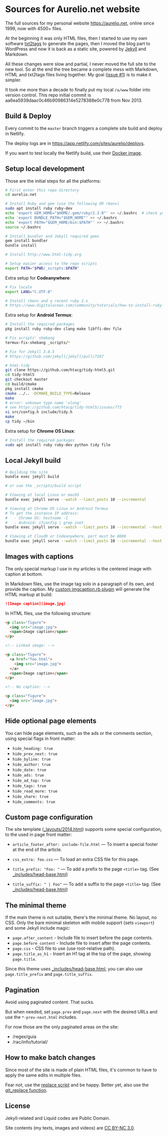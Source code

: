 # Sources for Aurelio.net website

The full sources for my personal website https://aurelio.net, online since 1999, now with 4500+ files.

At the beginning it was only HTML files, then I started to use my own software [txt2tags](http://txt2tags.org) to generate the pages, then I moved the blog part to WordPress and now it is back as a static site, powered by [Jekyll](http://jekyllrb.com/) and Markdown.

All these changes were slow and partial, I never moved the full site to the new tool. So at the end the tree became a complete mess with Markdown, HTML and txt2tags files living together. My goal ([issue #1](https://github.com/aureliojargas/aurelio.net/issues/1)) is to make it simpler.

It took me more than a decade to finally put my local `/a/www` folder into version control. This repo initial commit is aa6ea5939daac0c46b90986314e5278388e0c778 from Nov 2013.

## Build & Deploy

Every commit to the `master` branch triggers a complete site build and deploy in Netlify.

The deploy logs are in https://app.netlify.com/sites/aurelio/deploys.

If you want to test locally the Netlify build, use their [Docker image](https://github.com/netlify/build-image).

## Setup local development

Those are the initial steps for all the platforms:

```bash
# First enter this repo directory
cd aurelio.net

# Install Ruby and gem (use the following OR rbenv)
sudo apt install ruby ruby-dev
echo 'export GEM_HOME="$HOME/.gem/ruby/2.3.0"' >> ~/.bashrc  # check your ruby version
echo 'export BUNDLE_PATH="$GEM_HOME"' >> ~/.bashrc
echo 'export PATH="$GEM_HOME/bin:$PATH"' >> ~/.bashrc
source ~/.bashrc

# Install bundler and Jekyll required gems
gem install bundler
bundle install

# Install http://www.html-tidy.org

# Setup easier access to the repo scripts
export PATH="$PWD/_scripts:$PATH"
```

Extra setup for **Codeanywhere**:

```bash
# Fix locale
export LANG="C.UTF-8"

# Install rbenv and a recent ruby 2.x
# https://www.digitalocean.com/community/tutorials/how-to-install-ruby-on-rails-with-rbenv-on-debian-8
```

Extra setup for **Android Termux**:

```bash
# Install the required packages
pkg install ruby ruby-dev clang make libffi-dev file

# Fix scripts' shebang
termux-fix-shebang _scripts/*

# Fix for Jekyll 3.8.5
# https://github.com/jekyll/jekyll/pull/7267

# html-tidy
git clone https://github.com/htacg/tidy-html5.git
cd tidy-html5
git checkout master
cd build/cmake
pkg install cmake
cmake ../.. -DCMAKE_BUILD_TYPE=Release
make
# error: unknown type name 'ulong'
# see https://github.com/htacg/tidy-html5/issues/773
vi src/config.h include/tidy.h
make
cp tidy ~/bin
```

Extra setup for **Chrome OS Linux**:

```bash
# Install the required packages
sudo apt install ruby ruby-dev python tidy file
```

## Local Jekyll build

```bash
# Building the site
bundle exec jekyll build

# or use the _scripts/build script

# Viewing at local Linux or macOS
bundle exec jekyll serve --watch --limit_posts 10 --incremental

# Viewing at Chrome OS Linux or Android Termux
# To get the instance IP address:
#   - Chrome OS: hostname -I
#   - Android: ifconfig | grep inet
bundle exec jekyll serve --watch --limit_posts 10 --incremental --host 0.0.0.0

# Viewing at Cloud9 or Codeanywhere, port must be 8080
bundle exec jekyll serve --watch --limit_posts 10 --incremental --host 0.0.0.0 --port 8080
```

## Images with captions

The only special markup I use in my articles is the centered image with caption at bottom.

In Markdown files, use the image tag solo in a paragraph of its own, and provide the caption. My [custom imgcaption.rb plugin](https://github.com/aureliojargas/aurelio.net/blob/master/_plugins/imgcaption.rb) will generate the HTML markup at build:

```md
![Image caption](image.jpg)
```

In HTML files, use the following structure:

```html
<p class="figure">
  <img src="image.jpg">
  <span>Image caption</span>
</p>

<!-- Linked image: -->

<p class="figure">
  <a href="foo.html">
    <img src="image.jpg">
  </a>
  <span>Image caption</span>
</p>

<!-- No caption: -->

<p class="figure">
  <img src="image.jpg">
</p>
```

## Hide optional page elements

You can hide page elements, such as the ads or the comments section, using special flags in front matter:

- `hide_heading: true`
- `hide_prev_next: true`
- `hide_byline: true`
- `hide_author: true`
- `hide_date: true`
- `hide_ads: true`
- `hide_ad_top: true`
- `hide_tags: true`
- `hide_read_more: true`
- `hide_share: true`
- `hide_comments: true`

## Custom page configuration

The site template ([\_layouts/2014.html](https://github.com/aureliojargas/aurelio.net/blob/master/_layouts/2014.html)) supports some special configuration, to the used in page front matter:

- `article_footer_after: include-file.html` — To insert a special footer at the end of the article.

- `css_extra: foo.css` — To load an extra CSS file for this page.

- `title_prefix: "Foo: "` — To add a prefix to the page `<title>` tag. (See [\_includes/head-base.html](https://github.com/aureliojargas/aurelio.net/blob/master/_includes/head-base.html))

- `title_suffix: " | Foo"` — To add a suffix to the page `<title>` tag. (See [\_includes/head-base.html](https://github.com/aureliojargas/aurelio.net/blob/master/_includes/head-base.html))

## The minimal theme

If the main theme is not suitable, there's the minimal theme. No layout, no CSS. Only the bare minimal skeleton with mobile support (sets `viewport`) and some Jekyll include magic:

- `page.after_content` - Include file to insert before the page contents.
- `page.before_content` - Include file to insert after the page contents.
- `page.css` - CSS file to use (use root-relative path).
- `page.title_as_h1` - Insert an H1 tag at the top of the page, showing `page.title`.

Since this theme uses [\_includes/head-base.html](https://github.com/aureliojargas/aurelio.net/blob/master/_includes/head-base.html), you can also use `page.title_prefix` and `page.title_suffix`.

## Pagination

Avoid using paginated content. That sucks.

But when needed, set `page.prev` and `page.next` with the desired URLs and use the `*-prev-next.html` includes.

For now those are the only paginated areas on the site:

- /regex/guia
- /rac/info/tutorial/

## How to make batch changes

Since most of the site is made of plain HTML files, it's common to have to apply the same edits in multiple files.

Fear not, use the [replace script](https://github.com/aureliojargas/replace) and be happy. Better yet, also use the [git\_replace function](https://github.com/aureliojargas/dotfiles/blob/master/.gitbash).

## License

Jekyll-related and Liquid codes are Public Domain.

Site contents (my texts, images and videos) are [CC BY-NC 3.0](http://creativecommons.org/licenses/by-nc/3.0/).
